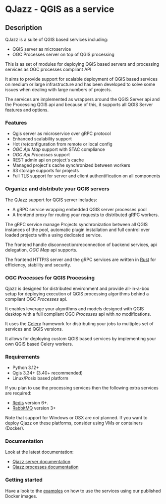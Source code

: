 
# QJazz - QGIS as a service

## Description

QJazz is a suite of QGIS based services including:

* QGIS server as microservice
* OGC Processes server on top of QGIS processing

This is as set of modules for deploying QGIS based servers and processing services
as OGC processes compliant API

It aims to provide support for scalable deployment of QGIS based services 
on medium or large infrastructure and has been developed to solve some issues
when dealing with large numbers of projects.

The services are implemented as  wrappers around the QGIS Server api 
and the Processing QGIS api and because of this, it supports all 
QGIS Server features and options.

### Features

- Qgis server as microservice over gRPC protocol
- Enhanced scalability support
- Hot (re)configuration from remote or local config
- *OGC Api Map* support with STAC compliance
- *OGC Api Processes* support 
- REST admin api on project's cache
- Managed project's cache synchronized between workers
- S3 storage supports for projects
- Full TLS support for server and client authentification on all components

### Organize and distribute your QGIS servers

The QJazz support for QGIS server includes:

* A gRPC service wrapping embedded QGIS server processes pool 
* A frontend proxy for routing your requests to distributed gRPC workers.

The gRPC service manage Projects synchronization between all QGIS instances of the pool, 
automatic plugin installation and full control over loaded projects with a using dedicated 
service.

The frontend handle disconnection/reconnection of backend services, api delegation,
*OGC Map* api supports. 

The frontend HTTP/S server and the gRPC services are written in [Rust](https://www.rust-lang.org/) for
efficiency, stability and security.

### OGC *Processes* for QGIS Processing

Qjazz is designed for distributed environment and provide all-in-a-box setup for
deploying execution of QGIS processing algorithms behind a compliant OGC *Processes* 
api.

It enables leverage your algorithms and models designed with QGIS desktop with a full
compliant OGC *Processes* api with *no* modifications.

It uses the [Celery](https://docs.celeryq.dev/en/stable/) framework for distributing
your jobs to multiples set of services and QGIS versions.

It allows for deploying custom QGIS based services by implementing your own QGIS based 
Celery workers.


### Requirements

- Python 3.12+
- Qgis 3.34+ (3.40+ recommended)
- Linux/Posix based platform

If you plan to use the processing services then the following extra services are
required:

- [Redis](https://redis.io/) version 6+.
- [RabbitMQ](https://www.rabbitmq.com/) version 3+


Note that support for Windows or OSX are *not* planned. If you want to deploy
Qjazz on these platforms, consider using VMs or containers (Docker).

### Documentation

Look at the latest documentation:

* [Qjazz server documentation](https://docs.3liz.org/qjazz/qjazz-server/index.html)
* [Qjazz processes documentation](https://docs.3liz.org/qjazz/qjazz-processes/index.html)


### Getting started 

Have a look to the [examples](./examples) on how to use the services using our published Docker
images.

